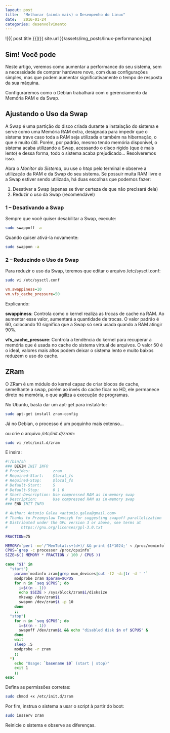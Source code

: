 ```yaml
---
layout: post
title:  "Melhorar (ainda mais) o Desempenho do Linux"
date:   2016-01-24
categories: desenvolvimento
---
```


![{{ post.title }}]({{ site.url }}/assets/img_posts/linux-performance.jpg)

## Sim! Você pode

Neste artigo, veremos como aumentar a performance do seu sistema, sem a necessidade de comprar hardware novo, com duas configurações simples, mas que podem aumentar significativamente o tempo de resposta da sua máquina.

Configuraremos como o Debian trabalhará com o gerenciamento da Memória RAM e da Swap.

## Ajustando o Uso da Swap

A Swap é uma partição do disco criada durante a instalação do sistema e serve como uma Memória RAM extra, designada para impedir que o sistema trave caso toda a RAM seja utilizada e também na hibernação, o que é muito útil. Porém, por padrão, mesmo tendo memória disponível, o sistema acaba utilizando a Swap, acessando o disco rígido (que é mais lento) e dessa forma, todo o sistema acaba prejudicado&#8230; Resolveremos isso.

Abra o _Monitor do Sistema_, ou use o _htop_ pelo terminal e observe a utilização da RAM e da Swap do seu sistema. Se possuir muita RAM livre e a Swap estiver sendo utilizada, há duas escolhas que podemos fazer:

1. Desativar a Swap (apenas se tiver certeza de que não precisará dela)
2. Reduzir o uso da Swap (recomendável)

### 1 – Desativando a Swap

Sempre que você quiser desabilitar a Swap, execute:

```sh
sudo swappoff -a
```

Quando quiser ativá-la novamente:

```sh
sudo swappon -a
```

### 2 – Reduzindo o Uso da Swap

Para reduzir o uso da Swap, teremos que editar o arquivo /etc/sysctl.conf:

```sh
sudo vi /etc/sysctl.conf
```

```ini
vm.swappiness=10
vm.vfs_cache_pressure=50
```

Explicando:

**swappiness**:  Controla como o kernel realiza as trocas de cache na RAM. Ao aumentar esse valor, aumentará a quantidade de trocas. O valor padrão é 60, colocando 10 significa que a Swap só será usada quando a RAM atingir 90%.

**vfs_cache_pressure**: Controla a tendência do kernel para recuperar a memória que é usada no cache do sistema virtual de arquivos. O valor 50 é o ideal, valores mais altos podem deixar o sistema lento e muito baixos reduzem o uso do cache.

## ZRam

O ZRam é um módulo do kernel capaz de criar blocos de cache, semelhante a swap, porém ao invés do cache ficar no HD, ele permanece direto na memória, o que agiliza a execução de programas.

No Ubuntu, basta dar um apt-get para instalá-lo:

```sh
sudo apt-get install zram-config
```

Já no Debian, o processo é um poquinho mais extenso...

 ou crie o arquivo _/etc/init.d/zram_:

```sh
sudo vi /etc/init.d/zram
```

E insira:

```sh
#!/bin/sh
### BEGIN INIT INFO
# Provides:          zram
# Required-Start:    $local_fs
# Required-Stop:     $local_fs
# Default-Start:     S
# Default-Stop:      0 1 6
# Short-Description: Use compressed RAM as in-memory swap
# Description:       Use compressed RAM as in-memory swap
### END INIT INFO

# Author: Antonio Galea <antonio.galea@gmail.com>
# Thanks to Przemyslaw Tomczyk for suggesting swapoff parallelization
# Distributed under the GPL version 3 or above, see terms at
#      https://gnu.org/licenses/gpl-3.0.txt

FRACTION=75

MEMORY=`perl -ne'/^MemTotal:s+(d+)/ && print $1*1024;' < /proc/meminfo`
CPUS=`grep -c processor /proc/cpuinfo`
SIZE=$(( MEMORY * FRACTION / 100 / CPUS ))

case "$1" in
  "start")
    param=`modinfo zram|grep num_devices|cut -f2 -d:|tr -d ' '`
    modprobe zram $param=$CPUS
    for n in `seq $CPUS`; do
      i=$((n - 1))
      echo $SIZE > /sys/block/zram$i/disksize
      mkswap /dev/zram$i
      swapon /dev/zram$i -p 10
    done
    ;;
  "stop")
    for n in `seq $CPUS`; do
      i=$((n - 1))
      swapoff /dev/zram$i && echo "disabled disk $n of $CPUS" &
    done
    wait
    sleep .5
    modprobe -r zram
    ;;
  *)
    echo "Usage: `basename $0` (start | stop)"
    exit 1
    ;;
esac
```

Defina as permissões corretas:

```sh
sudo chmod +x /etc/init.d/zram
```

Por fim, instrua o sistema a usar o script à partir do boot:

```sh
sudo insserv zram
```

Reinicie o sistema e observe as diferenças.
